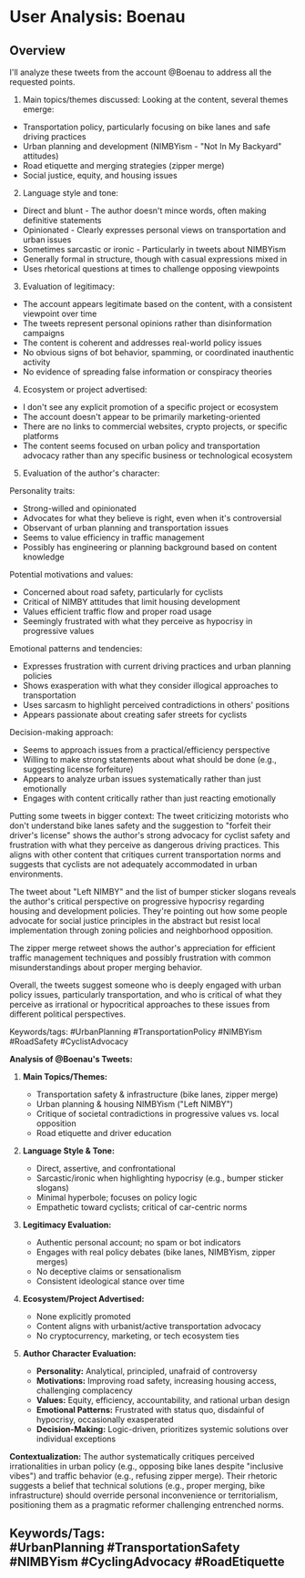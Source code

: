# User Analysis: Boenau

## Overview

<think>
I'll analyze these tweets from the account @Boenau to address all the requested points.

1. Main topics/themes discussed:
Looking at the content, several themes emerge:
- Transportation policy, particularly focusing on bike lanes and safe driving practices
- Urban planning and development (NIMBYism - "Not In My Backyard" attitudes)
- Road etiquette and merging strategies (zipper merge)
- Social justice, equity, and housing issues

2. Language style and tone:
- Direct and blunt - The author doesn't mince words, often making definitive statements
- Opinionated - Clearly expresses personal views on transportation and urban issues
- Sometimes sarcastic or ironic - Particularly in tweets about NIMBYism
- Generally formal in structure, though with casual expressions mixed in
- Uses rhetorical questions at times to challenge opposing viewpoints

3. Evaluation of legitimacy:
- The account appears legitimate based on the content, with a consistent viewpoint over time
- The tweets represent personal opinions rather than disinformation campaigns
- The content is coherent and addresses real-world policy issues
- No obvious signs of bot behavior, spamming, or coordinated inauthentic activity
- No evidence of spreading false information or conspiracy theories

4. Ecosystem or project advertised:
- I don't see any explicit promotion of a specific project or ecosystem
- The account doesn't appear to be primarily marketing-oriented
- There are no links to commercial websites, crypto projects, or specific platforms
- The content seems focused on urban policy and transportation advocacy rather than any specific business or technological ecosystem

5. Evaluation of the author's character:

Personality traits:
- Strong-willed and opinionated
- Advocates for what they believe is right, even when it's controversial
- Observant of urban planning and transportation issues
- Seems to value efficiency in traffic management
- Possibly has engineering or planning background based on content knowledge

Potential motivations and values:
- Concerned about road safety, particularly for cyclists
- Critical of NIMBY attitudes that limit housing development
- Values efficient traffic flow and proper road usage
- Seemingly frustrated with what they perceive as hypocrisy in progressive values

Emotional patterns and tendencies:
- Expresses frustration with current driving practices and urban planning policies
- Shows exasperation with what they consider illogical approaches to transportation
- Uses sarcasm to highlight perceived contradictions in others' positions
- Appears passionate about creating safer streets for cyclists

Decision-making approach:
- Seems to approach issues from a practical/efficiency perspective
- Willing to make strong statements about what should be done (e.g., suggesting license forfeiture)
- Appears to analyze urban issues systematically rather than just emotionally
- Engages with content critically rather than just reacting emotionally

Putting some tweets in bigger context:
The tweet criticizing motorists who don't understand bike lanes safety and the suggestion to "forfeit their driver's license" shows the author's strong advocacy for cyclist safety and frustration with what they perceive as dangerous driving practices. This aligns with other content that critiques current transportation norms and suggests that cyclists are not adequately accommodated in urban environments.

The tweet about "Left NIMBY" and the list of bumper sticker slogans reveals the author's critical perspective on progressive hypocrisy regarding housing and development policies. They're pointing out how some people advocate for social justice principles in the abstract but resist local implementation through zoning policies and neighborhood opposition.

The zipper merge retweet shows the author's appreciation for efficient traffic management techniques and possibly frustration with common misunderstandings about proper merging behavior.

Overall, the tweets suggest someone who is deeply engaged with urban policy issues, particularly transportation, and who is critical of what they perceive as irrational or hypocritical approaches to these issues from different political perspectives.

Keywords/tags:
#UrbanPlanning #TransportationPolicy #NIMBYism #RoadSafety #CyclistAdvocacy
</think>

**Analysis of @Boenau's Tweets:**

1. **Main Topics/Themes:**
   - Transportation safety & infrastructure (bike lanes, zipper merge)
   - Urban planning & housing NIMBYism ("Left NIMBY")
   - Critique of societal contradictions in progressive values vs. local opposition
   - Road etiquette and driver education

2. **Language Style & Tone:**
   - Direct, assertive, and confrontational
   - Sarcastic/ironic when highlighting hypocrisy (e.g., bumper sticker slogans)
   - Minimal hyperbole; focuses on policy logic
   - Empathetic toward cyclists; critical of car-centric norms

3. **Legitimacy Evaluation:**
   - Authentic personal account; no spam or bot indicators
   - Engages with real policy debates (bike lanes, NIMBYism, zipper merges)
   - No deceptive claims or sensationalism
   - Consistent ideological stance over time

4. **Ecosystem/Project Advertised:**
   - None explicitly promoted
   - Content aligns with urbanist/active transportation advocacy
   - No cryptocurrency, marketing, or tech ecosystem ties

5. **Author Character Evaluation:**
   - **Personality:** Analytical, principled, unafraid of controversy
   - **Motivations:** Improving road safety, increasing housing access, challenging complacency
   - **Values:** Equity, efficiency, accountability, and rational urban design
   - **Emotional Patterns:** Frustrated with status quo, disdainful of hypocrisy, occasionally exasperated
   - **Decision-Making:** Logic-driven, prioritizes systemic solutions over individual exceptions

**Contextualization:**
The author systematically critiques perceived irrationalities in urban policy (e.g., opposing bike lanes despite "inclusive vibes") and traffic behavior (e.g., refusing zipper merge). Their rhetoric suggests a belief that technical solutions (e.g., proper merging, bike infrastructure) should override personal inconvenience or territorialism, positioning them as a pragmatic reformer challenging entrenched norms.

**Keywords/Tags:**  
#UrbanPlanning #TransportationSafety #NIMBYism #CyclingAdvocacy #RoadEtiquette
---
